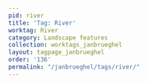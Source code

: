 ```yaml
---
pid: river
title: 'Tag: River'
worktag: River
category: Landscape features
collection: worktags_janbrueghel
layout: tagpage_janbrueghel
order: '136'
permalink: "/janbrueghel/tags/river/"
---
```

